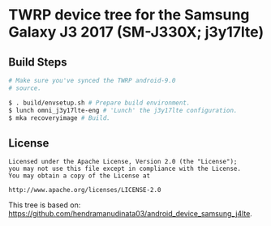 # TWRP device tree for the Samsung Galaxy J3 2017 (SM-J330X; j3y17lte)

## Build Steps

```bash
# Make sure you've synced the TWRP android-9.0
# source.

$ . build/envsetup.sh # Prepare build environment.
$ lunch omni_j3y17lte-eng # 'Lunch' the j3y17lte configuration.
$ mka recoveryimage # Build.
```

## License

```
Licensed under the Apache License, Version 2.0 (the "License");
you may not use this file except in compliance with the License.
You may obtain a copy of the License at

http://www.apache.org/licenses/LICENSE-2.0
```

This tree is based on: https://github.com/hendramanudinata03/android_device_samsung_j4lte.
